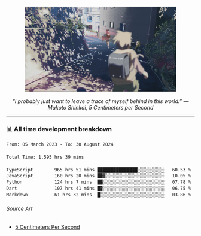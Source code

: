 <p align="center"><img src="asset/header.jpg" width="80%"/></p>
<p align="center"><i>“I probably just want to leave a trace of myself behind in this world.” ― Makoto Shinkai, 5 Centimeters per Second</i></p>

---
<!--
<details>
  <summary>📃 My Resume</summary>

### Education

- 📖 **Computer Science**\
📆 10/2021 - present\
📍 **Thang Long University** - Hoang Mai, Hanoi, Vietnam

### Experience

<img align="right" src="https://img.shields.io/badge/Figma-F24E1E?style=flat&logo=figma&logoColor=white"/>
<img align="right" src="https://img.shields.io/badge/node.js-6DA55F?style=flat&logo=node.js&logoColor=white"/>
<img align="right" src="https://img.shields.io/badge/Next.js-black?style=flat&logo=next.js&logoColor=white"/>
<img align="right" src="https://img.shields.io/badge/TypeScript-007ACC?style=flat&logo=typescript&logoColor=white"/>


- 👨‍💻 **Frontend Web Intern**\
📆 07/2023 - present\
📍 **MQ ICT Solutions** - Hoang Mai, Hanoi, Vietnam
</details> 
-->

### 📊 All time development breakdown

<!--START_SECTION:waka-->

```txt
From: 05 March 2023 - To: 30 August 2024

Total Time: 1,595 hrs 39 mins

TypeScript        965 hrs 51 mins ███████████████░░░░░░░░░░   60.53 %
JavaScript        160 hrs 20 mins ██▓░░░░░░░░░░░░░░░░░░░░░░   10.05 %
Python            124 hrs 7 mins  ██░░░░░░░░░░░░░░░░░░░░░░░   07.78 %
Dart              107 hrs 41 mins █▓░░░░░░░░░░░░░░░░░░░░░░░   06.75 %
Markdown          61 hrs 32 mins  █░░░░░░░░░░░░░░░░░░░░░░░░   03.86 %
```

<!--END_SECTION:waka-->

###### Source Art

-  [5 Centimeters Per Second](https://wallhaven.cc/w/nrowq1)

